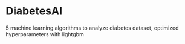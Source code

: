 # DiabetesAI
5 machine learning algorithms to analyze diabetes dataset, optimized hyperparameters with lightgbm

